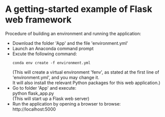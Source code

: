 # A getting-started example of Flask web framework
Procedure of building an environment and running the application: <br />
- Download the folder 'App' and the file 'environment.yml' <br />
- Launch an Anaconda command prompt <br />
- Excute the following command: <br />
  ```
  conda env create -f environment.yml
  ```
  (This will create a virtual environment 'fenv', as stated at the first line of 'environment.yml', and you may change it. <br />
   It will also install the relevant Python packages for this web application.) <br />
- Go to folder 'App' and execute: <br />
  python flask_app.py <br />
  (This will start up a Flask web server) <br />
- Run the application by opening a browser to browse: <br />
  http://localhost:5000 <br />
